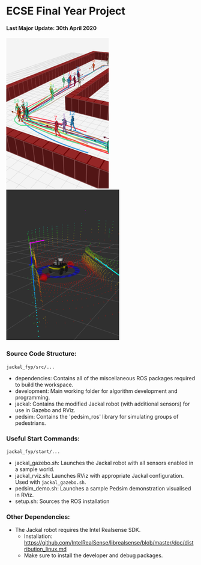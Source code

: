 # ECSE Final Year Project

#### Last Major Update: 30th April 2020
<img src="https://github.com/sygoh23/jackal_fyp/blob/master/.images/00-pedsim-demo.png" height="400"><img src="https://github.com/sygoh23/jackal_fyp/blob/master/.images/01-rviz.png" height="400">

### Source Code Structure:
```
jackal_fyp/src/...
```
- dependencies: Contains all of the miscellaneous ROS packages required to build the workspace.
- development: Main working folder for algorithm development and programming.
- jackal: Contains the modified Jackal robot (with additional sensors) for use in Gazebo and RViz.
- pedsim: Contains the 'pedsim_ros' library for simulating groups of pedestrians.

### Useful Start Commands:
```
jackal_fyp/start/...
```
- jackal_gazebo.sh: Launches the Jackal robot with all sensors enabled in a sample world.
- jackal_rviz.sh: Launches RViz with appropriate Jackal configuration. Used with `jackal_gazebo.sh`.
- pedsim_demo.sh: Launches a sample Pedsim demonstration visualised in RViz.
- setup.sh: Sources the ROS installation


### Other Dependencies:
* The Jackal robot requires the Intel Realsense SDK. 
  * Installation: https://github.com/IntelRealSense/librealsense/blob/master/doc/distribution_linux.md
  * Make sure to install the developer and debug packages.

